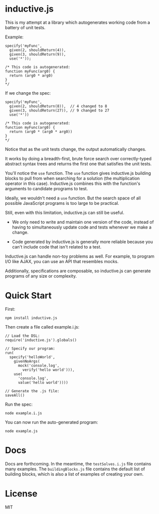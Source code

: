 inductive.js
============

This is my attempt at a library which autogenerates working code from a battery of unit tests.

Example:

    specify('myFunc',
      given(2, shouldReturn(4)),
      given(3, shouldReturn(9)),
      use('*'));

    /* This code is autogenerated:
    function myFunc(arg0) {
      return (arg0 * arg0)
    }
    */

If we change the spec:

    specify('myFunc',
      given(2, shouldReturn(8)),  // 4 changed to 8
      given(3, shouldReturn(27)), // 9 changed to 27
      use('*'))

    /* This code is autogenerated:
    function myFunc(arg0) {
      return (arg0 * (arg0 * arg0))
    }
    */

Notice that as the unit tests change, the output automatically changes.

It works by doing a breadth-first, brute force search over correctly-typed abstract syntax trees and returns the first one that satisfies the unit tests.

You'll notice the `use` function.  The `use` function gives inductive.js building blocks to pull from when searching for a solution (the multiplication operator in this case).  Inductive.js combines this with the function's arguments to candidate programs to test.

Ideally, we wouldn't need a `use` function.  But the search space of all possible JavaScript programs is too large to be practical.

Still, even with this limitation, inductive.js can still be useful.

* We only need to write and maintain one version of the code, instead of having to simultaneously update code and tests whenever we make a change.

* Code generated by inductive.js is generally more reliable because you can't include code that isn't related to a test.

Inductive.js can handle non-toy problems as well.  For example, to program I/O like AJAX, you can use an API that resembles mocks.

Additionally, specifications are composable, so inductive.js can generate
programs of any size or complexity.

Quick Start
===========

First:

    npm install inductive.js

Then create a file called example.i.js:

    // Load the DSL:
    require('inductive.js').globals()

    // Specify our program:
    run(
      specify('helloWorld',
        givenNoArgs(
          mock('console.log',
            verify('hello world'))),
        use(
          'console.log',
          value('hello world'))))

    // Generate the .js file:
    saveAll()

Run the spec:

    node example.i.js

You can now run the auto-generated program:

    node example.js

Docs
====

Docs are forthcoming.  In the meantime, the `testSolves.i.js` file contains many examples.  The `buildingBlocks.js` file contains the default list of building blocks, which is also a list of examples of creating your own.

License
=======

MIT
